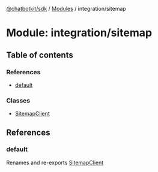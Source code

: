 [@chatbotkit/sdk](../README.md) / [Modules](../modules.md) / integration/sitemap

# Module: integration/sitemap

## Table of contents

### References

- [default](integration_sitemap.md#default)

### Classes

- [SitemapClient](../classes/integration_sitemap.SitemapClient.md)

## References

### default

Renames and re-exports [SitemapClient](../classes/integration_sitemap.SitemapClient.md)
